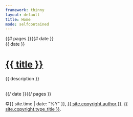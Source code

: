 ```yaml
---
framework: thinny
layout: default
title: Home
mode: selfcontained
---
```


<div id="post-list">
  {{# pages }}{{# date }}
		<div>
			<span class="post-date">{{ date }}</span>
			<h1><a href="{{ link }}">{{ title }}</a></h1>
			<p class="post-description">{{ description }}</p>
		</div>
		<br>
	{{/ date }}{{/ pages }}
</div>


<footer class="clean" style="background-image: url({{ site.cover }}); background-position: bottom; height: 60px;">
	<p class="copyright">&copy;{{ site.time | date: "%Y" }}, <a href="{{ site.copyright.url }}" target="_blank">{{ site.copyright.author }}</a>. <a href="{{ site.copyright.type_url }}" target="_blank">{{ site.copyright.type_title }}</a>.</p>
</footer>
